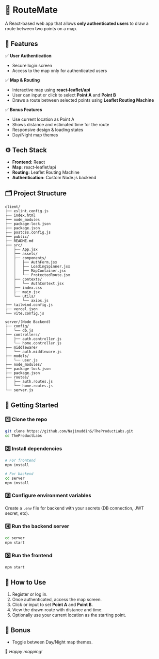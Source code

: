 # 📍 RouteMate

A React-based web app that allows **only authenticated users** to draw a route between two points on a map.

## 📌 Features

✅ **User Authentication**

* Secure login screen
* Access to the map only for authenticated users

✅ **Map & Routing**

* Interactive map using **react-leaflet/api**
* User can input or click to select **Point A** and **Point B**
* Draws a route between selected points using **Leaflet Routing Machine**

✅ **Bonus Features**

* Use current location as Point A
* Shows distance and estimated time for the route
* Responsive design & loading states
* Day/Night map themes

## ⚙️ Tech Stack

* **Frontend:** React
* **Map:** react-leaflet/api
* **Routing:** Leaflet Routing Machine
* **Authentication:** Custom Node.js backend

## 🗂️ Project Structure

```
client/
├── eslint.config.js
├── index.html
├── node_modules
├── package-lock.json
├── package.json
├── postcss.config.js
├── public/
├── README.md
├── src/
│   ├── App.jsx
│   ├── assets/
│   ├── components/
│   │   ├── AuthForm.jsx
│   │   ├── LoadingSpinner.jsx
│   │   ├── MapContainer.jsx
│   │   └── ProtectedRoute.jsx
│   ├── contexts/
│   │   └── AuthContext.jsx
│   ├── index.css
│   ├── main.jsx
│   └── utils/
│       └── axios.js
├── tailwind.config.js
├── vercel.json
└── vite.config.js

server/(Node Backend)
├── config/
│   └── db.js
├── controllers/
│   ├── auth.controller.js
│   └── home.controller.js
├── middleware/
│   └── auth.middleware.js
├── models/
│   └── user.js
├── node_modules/
├── package-lock.json
├── package.json
├── routes/
│   ├── auth.routes.js
│   └── home.routes.js
└── server.js

```

## 🚀 Getting Started

### 1️⃣ Clone the repo

```bash
git clone https://github.com/NajimuddinS/TheProductLabs.git
cd TheProductLabs
```

### 2️⃣ Install dependencies

```bash
# For frontend
npm install

# For backend
cd server
npm install
```

### 3️⃣ Configure environment variables

Create a `.env` file for backend with your secrets (DB connection, JWT secret, etc).

### 4️⃣ Run the backend server

```bash
cd server
npm start
```

### 5️⃣ Run the frontend

```bash
npm start
```

## 🎯 How to Use

1. Register or log in.
2. Once authenticated, access the map screen.
3. Click or input to set **Point A** and **Point B**.
4. View the drawn route with distance and time.
5. Optionally use your current location as the starting point.

## 🌙 Bonus

* Toggle between Day/Night map themes.

🚀 *Happy mapping!*
